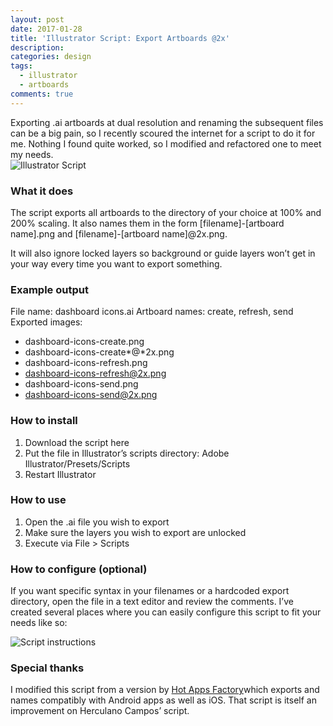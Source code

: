 ```yaml
---
layout: post
date: 2017-01-28
title: 'Illustrator Script: Export Artboards @2x'
description: 
categories: design 
tags: 
  - illustrator
  - artboards
comments: true
---
```


<div class="row">
  <div class="col s12 m6">
  Exporting .ai artboards at dual resolution and renaming the subsequent files can be a big pain, so I recently scoured the internet for a script to do it for me. Nothing I found quite worked, so I modified and refactored one to meet my needs.
  </div>
  <div class="col s12 m6">
    <img src="{{site.baseurl}}/assets/images/illustrator-script-post.png" alt="Illustrator Script">
  </div>
</div>

### What it does

The script exports all artboards to the directory of your choice at 100% and 200% scaling. It also names them in the form [filename]-[artboard name].png and [filename]-[artboard name]@2x.png.

It will also ignore locked layers so background or guide layers won’t get in your way every time you want to export something.

### Example output

File name: dashboard icons.ai
Artboard names: create, refresh, send
Exported images:

* dashboard-icons-create.png
* dashboard-icons-create\*@\*2x.png
* dashboard-icons-refresh.png
* dashboard-icons-refresh@2x.png
* dashboard-icons-send.png
* dashboard-icons-send@2x.png

### How to install

1. Download the script here
2. Put the file in Illustrator’s scripts directory: Adobe Illustrator/Presets/Scripts
3. Restart Illustrator

### How to use

1. Open the .ai file you wish to export
2. Make sure the layers you wish to export are unlocked
3. Execute via File > Scripts

### How to configure (optional)

If you want specific syntax in your filenames or a hardcoded export directory, open the file in a text editor and review the comments. I’ve created several places where you can easily configure this script to fit your needs like so:

<img src="{{site.baseurl}}/assets/images/script-instructions-example.png" alt="Script instructions">

### Special thanks

I modified this script from a version by [Hot Apps Factory](https://www.google.com)which exports and names compatibly with Android apps as well as iOS. That script is itself an improvement on Herculano Campos’ script.




